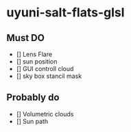 # uyuni-salt-flats-glsl

## Must DO
- [] Lens Flare
- [] sun position
- [] GUI controll cloud
- [] sky box stancil mask

## Probably do
- [] Volumetric clouds
- [] Sun path

